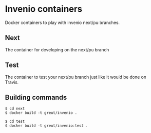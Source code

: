 # Invenio containers

Docker containers to play with invenio next/pu branches.

## Next

The container for developing on the next/pu branch

## Test

The container to test your next/pu branch just like it would be done on Travis.

## Building commands

    $ cd next
    $ docker build -t greut/invenio .

    $ cd test
    $ docker build -t greut/invenio:test .

